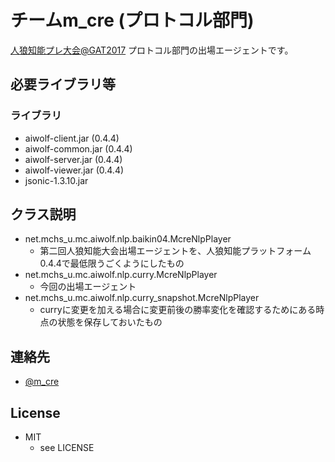チームm_cre (プロトコル部門)
====

[人狼知能プレ大会@GAT2017](http://aiwolf.org/event-2/gat2017) プロトコル部門の出場エージェントです。

## 必要ライブラリ等

### ライブラリ
* aiwolf-client.jar (0.4.4)
* aiwolf-common.jar (0.4.4)
* aiwolf-server.jar (0.4.4)
* aiwolf-viewer.jar (0.4.4)
* jsonic-1.3.10.jar

## クラス説明

* net.mchs_u.mc.aiwolf.nlp.baikin04.McreNlpPlayer
  + 第二回人狼知能大会出場エージェントを、人狼知能プラットフォーム0.4.4で最低限うごくようにしたもの
* net.mchs_u.mc.aiwolf.nlp.curry.McreNlpPlayer
  + 今回の出場エージェント
* net.mchs_u.mc.aiwolf.nlp.curry_snapshot.McreNlpPlayer
  + curryに変更を加える場合に変更前後の勝率変化を確認するためにある時点の状態を保存しておいたもの

## 連絡先
* [@m_cre](https://twitter.com/m_cre)

## License
* MIT
  + see LICENSE
